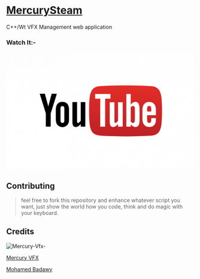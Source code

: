 # [MercurySteam](http://mercuryvisualsolutions.github.io/MercurySteam/)

C++/Wt VFX Management web application

### Watch It:- 
[![Watch the video](https://github.com/mercuryvisualsolutions/MercurySteam/blob/master/youtube-png.png)](https://www.youtube.com/watch?v=zhvyPsvHZVI)

## Contributing
> feel free to fork this repository and enhance whatever script you want, just show the world how you code, think and do magic with your keyboard.

## Credits
![Mercury-Vfx-](https://s3-eu-west-1.amazonaws.com/wuzzuf/files/company_logo/Mercury-Vfx-Egypt-14101-1599563545.jpg)


[Mercury VFX](https://www.mercuryvfx.com/)

[Mohamed Badawy](https://www.linkedin.com/in/mohamed-badawy-3723b725/)
